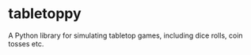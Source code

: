 # tabletoppy
A Python library for simulating tabletop games, including dice rolls, coin tosses etc.
